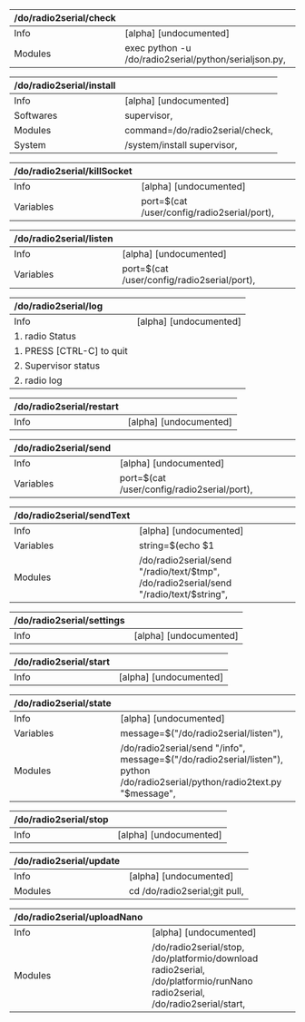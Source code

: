 | /do/radio2serial/check   |                                                       |
|:-------------------------|:------------------------------------------------------|
| Info                     | [alpha] [undocumented]                                |
| Modules                  | exec python -u /do/radio2serial/python/serialjson.py, |

| /do/radio2serial/install   |                                 |
|:---------------------------|:--------------------------------|
| Info                       | [alpha] [undocumented]          |
| Softwares                  | supervisor,                     |
| Modules                    | command=/do/radio2serial/check, |
| System                     | /system/install supervisor,     |

| /do/radio2serial/killSocket   |                                             |
|:------------------------------|:--------------------------------------------|
| Info                          | [alpha] [undocumented]                      |
| Variables                     | port=$(cat /user/config/radio2serial/port), |

| /do/radio2serial/listen   |                                             |
|:--------------------------|:--------------------------------------------|
| Info                      | [alpha] [undocumented]                      |
| Variables                 | port=$(cat /user/config/radio2serial/port), |

| /do/radio2serial/log      |                        |
|:--------------------------|:-----------------------|
| Info                      | [alpha] [undocumented] |
| 1. radio Status           |                        |
| 1. PRESS [CTRL-C] to quit |                        |
| 2. Supervisor status      |                        |
| 2. radio log              |                        |

| /do/radio2serial/restart   |                        |
|:---------------------------|:-----------------------|
| Info                       | [alpha] [undocumented] |

| /do/radio2serial/send   |                                             |
|:------------------------|:--------------------------------------------|
| Info                    | [alpha] [undocumented]                      |
| Variables               | port=$(cat /user/config/radio2serial/port), |

| /do/radio2serial/sendText   |                                                                                                                                    |
|:----------------------------|:-----------------------------------------------------------------------------------------------------------------------------------|
| Info                        | [alpha] [undocumented]                                                                                                             |
| Variables                   | string=$(echo $1 | iconv -f utf-8 -t us-ascii//TRANSLIT), len=${#string}, tmp=${string:0:59}, string=${string:59}, len=${#string}, |
| Modules                     | /do/radio2serial/send "/radio/text/$tmp", /do/radio2serial/send "/radio/text/$string",                                             |

| /do/radio2serial/settings   |                        |
|:----------------------------|:-----------------------|
| Info                        | [alpha] [undocumented] |

| /do/radio2serial/start   |                        |
|:-------------------------|:-----------------------|
| Info                     | [alpha] [undocumented] |

| /do/radio2serial/state   |                                                                                                                               |
|:-------------------------|:------------------------------------------------------------------------------------------------------------------------------|
| Info                     | [alpha] [undocumented]                                                                                                        |
| Variables                | message=$("/do/radio2serial/listen"),                                                                                         |
| Modules                  | /do/radio2serial/send "/info", message=$("/do/radio2serial/listen"), python /do/radio2serial/python/radio2text.py "$message", |

| /do/radio2serial/stop   |                        |
|:------------------------|:-----------------------|
| Info                    | [alpha] [undocumented] |

| /do/radio2serial/update   |                               |
|:--------------------------|:------------------------------|
| Info                      | [alpha] [undocumented]        |
| Modules                   | cd /do/radio2serial;git pull, |

| /do/radio2serial/uploadNano   |                                                                                                                           |
|:------------------------------|:--------------------------------------------------------------------------------------------------------------------------|
| Info                          | [alpha] [undocumented]                                                                                                    |
| Modules                       | /do/radio2serial/stop, /do/platformio/download radio2serial, /do/platformio/runNano radio2serial, /do/radio2serial/start, |

